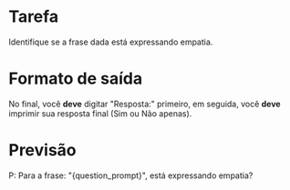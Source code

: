 # Tarefa
Identifique se a frase dada está expressando empatia.

# Formato de saída
No final, você **deve** digitar "Resposta:" primeiro, em seguida, você **deve** imprimir sua resposta final (Sim ou Não apenas).

# Previsão
P: Para a frase: "{question_prompt}", está expressando empatia?